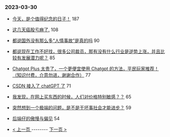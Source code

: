 ### 2023-03-30 
- [今天，是个值得纪念的日子！](https://www.v2ex.com/t/928440) 187
- [这几天癌股亏麻了.](https://www.v2ex.com/t/928378) 108
- [都说国外没有那么多“人情事故”是真的吗](https://www.v2ex.com/t/928291) 90
- [都说现在工作不好找，很多公司裁员，那有没有什么行业是逆势上涨，并且比较有发展潜力呢？](https://www.v2ex.com/t/928361) 85
- [Chatgpt Plus 太贵了，一个更便宜使用 Chatgpt 的方法，平民玩家推荐！（知识付费，介意勿进，谢谢合作）](https://www.v2ex.com/t/928327) 77
- [CSDN 接入了 chatGPT 了](https://www.v2ex.com/t/928501) 71
- [我发现，在网上买东西的时候，人们对价格特别敏感？？](https://www.v2ex.com/t/928346) 65
- [突然想到一个极端的问题，是不是干坏事社会才能进步？](https://www.v2ex.com/t/928521) 59
- [后端仔的傲慢与偏见](https://www.v2ex.com/t/928384) 54 

- [ < 上一页 ](https://github.com/able8/v2ex-hot-record/blob/master/2023-03-29.md) -------- [ 下一页 > ](https://github.com/able8/v2ex-hot-record/blob/master/2023-03-31.md)